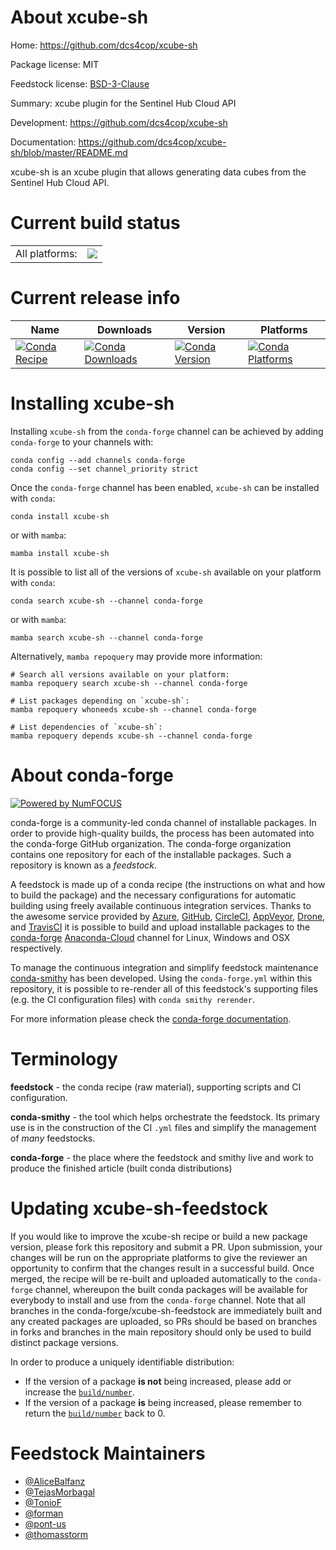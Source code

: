 About xcube-sh
==============

Home: https://github.com/dcs4cop/xcube-sh

Package license: MIT

Feedstock license: [BSD-3-Clause](https://github.com/conda-forge/xcube-sh-feedstock/blob/main/LICENSE.txt)

Summary: xcube plugin for the Sentinel Hub Cloud API

Development: https://github.com/dcs4cop/xcube-sh

Documentation: https://github.com/dcs4cop/xcube-sh/blob/master/README.md

xcube-sh is an xcube plugin that allows generating data cubes from the Sentinel Hub Cloud API.

Current build status
====================


<table><tr><td>All platforms:</td>
    <td>
      <a href="https://dev.azure.com/conda-forge/feedstock-builds/_build/latest?definitionId=10889&branchName=main">
        <img src="https://dev.azure.com/conda-forge/feedstock-builds/_apis/build/status/xcube-sh-feedstock?branchName=main">
      </a>
    </td>
  </tr>
</table>

Current release info
====================

| Name | Downloads | Version | Platforms |
| --- | --- | --- | --- |
| [![Conda Recipe](https://img.shields.io/badge/recipe-xcube--sh-green.svg)](https://anaconda.org/conda-forge/xcube-sh) | [![Conda Downloads](https://img.shields.io/conda/dn/conda-forge/xcube-sh.svg)](https://anaconda.org/conda-forge/xcube-sh) | [![Conda Version](https://img.shields.io/conda/vn/conda-forge/xcube-sh.svg)](https://anaconda.org/conda-forge/xcube-sh) | [![Conda Platforms](https://img.shields.io/conda/pn/conda-forge/xcube-sh.svg)](https://anaconda.org/conda-forge/xcube-sh) |

Installing xcube-sh
===================

Installing `xcube-sh` from the `conda-forge` channel can be achieved by adding `conda-forge` to your channels with:

```
conda config --add channels conda-forge
conda config --set channel_priority strict
```

Once the `conda-forge` channel has been enabled, `xcube-sh` can be installed with `conda`:

```
conda install xcube-sh
```

or with `mamba`:

```
mamba install xcube-sh
```

It is possible to list all of the versions of `xcube-sh` available on your platform with `conda`:

```
conda search xcube-sh --channel conda-forge
```

or with `mamba`:

```
mamba search xcube-sh --channel conda-forge
```

Alternatively, `mamba repoquery` may provide more information:

```
# Search all versions available on your platform:
mamba repoquery search xcube-sh --channel conda-forge

# List packages depending on `xcube-sh`:
mamba repoquery whoneeds xcube-sh --channel conda-forge

# List dependencies of `xcube-sh`:
mamba repoquery depends xcube-sh --channel conda-forge
```


About conda-forge
=================

[![Powered by
NumFOCUS](https://img.shields.io/badge/powered%20by-NumFOCUS-orange.svg?style=flat&colorA=E1523D&colorB=007D8A)](https://numfocus.org)

conda-forge is a community-led conda channel of installable packages.
In order to provide high-quality builds, the process has been automated into the
conda-forge GitHub organization. The conda-forge organization contains one repository
for each of the installable packages. Such a repository is known as a *feedstock*.

A feedstock is made up of a conda recipe (the instructions on what and how to build
the package) and the necessary configurations for automatic building using freely
available continuous integration services. Thanks to the awesome service provided by
[Azure](https://azure.microsoft.com/en-us/services/devops/), [GitHub](https://github.com/),
[CircleCI](https://circleci.com/), [AppVeyor](https://www.appveyor.com/),
[Drone](https://cloud.drone.io/welcome), and [TravisCI](https://travis-ci.com/)
it is possible to build and upload installable packages to the
[conda-forge](https://anaconda.org/conda-forge) [Anaconda-Cloud](https://anaconda.org/)
channel for Linux, Windows and OSX respectively.

To manage the continuous integration and simplify feedstock maintenance
[conda-smithy](https://github.com/conda-forge/conda-smithy) has been developed.
Using the ``conda-forge.yml`` within this repository, it is possible to re-render all of
this feedstock's supporting files (e.g. the CI configuration files) with ``conda smithy rerender``.

For more information please check the [conda-forge documentation](https://conda-forge.org/docs/).

Terminology
===========

**feedstock** - the conda recipe (raw material), supporting scripts and CI configuration.

**conda-smithy** - the tool which helps orchestrate the feedstock.
                   Its primary use is in the construction of the CI ``.yml`` files
                   and simplify the management of *many* feedstocks.

**conda-forge** - the place where the feedstock and smithy live and work to
                  produce the finished article (built conda distributions)


Updating xcube-sh-feedstock
===========================

If you would like to improve the xcube-sh recipe or build a new
package version, please fork this repository and submit a PR. Upon submission,
your changes will be run on the appropriate platforms to give the reviewer an
opportunity to confirm that the changes result in a successful build. Once
merged, the recipe will be re-built and uploaded automatically to the
`conda-forge` channel, whereupon the built conda packages will be available for
everybody to install and use from the `conda-forge` channel.
Note that all branches in the conda-forge/xcube-sh-feedstock are
immediately built and any created packages are uploaded, so PRs should be based
on branches in forks and branches in the main repository should only be used to
build distinct package versions.

In order to produce a uniquely identifiable distribution:
 * If the version of a package **is not** being increased, please add or increase
   the [``build/number``](https://docs.conda.io/projects/conda-build/en/latest/resources/define-metadata.html#build-number-and-string).
 * If the version of a package **is** being increased, please remember to return
   the [``build/number``](https://docs.conda.io/projects/conda-build/en/latest/resources/define-metadata.html#build-number-and-string)
   back to 0.

Feedstock Maintainers
=====================

* [@AliceBalfanz](https://github.com/AliceBalfanz/)
* [@TejasMorbagal](https://github.com/TejasMorbagal/)
* [@TonioF](https://github.com/TonioF/)
* [@forman](https://github.com/forman/)
* [@pont-us](https://github.com/pont-us/)
* [@thomasstorm](https://github.com/thomasstorm/)

